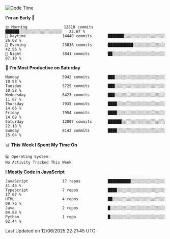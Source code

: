 <!--START_SECTION:waka-->
![Code Time](http://img.shields.io/badge/Code%20Time-3%2C498%20hrs%2059%20mins-blue)

**I'm an Early 🐤** 

```text
🌞 Morning                12810 commits       ██████░░░░░░░░░░░░░░░░░░░   23.67 % 
🌆 Daytime                14440 commits       ███████░░░░░░░░░░░░░░░░░░   26.68 % 
🌃 Evening                23038 commits       ███████████░░░░░░░░░░░░░░   42.56 % 
🌙 Night                  3841 commits        ██░░░░░░░░░░░░░░░░░░░░░░░   07.10 % 
```
📅 **I'm Most Productive on Saturday** 

```text
Monday                   5942 commits        ███░░░░░░░░░░░░░░░░░░░░░░   10.98 % 
Tuesday                  5725 commits        ███░░░░░░░░░░░░░░░░░░░░░░   10.58 % 
Wednesday                6423 commits        ███░░░░░░░░░░░░░░░░░░░░░░   11.87 % 
Thursday                 7935 commits        ████░░░░░░░░░░░░░░░░░░░░░   14.66 % 
Friday                   7954 commits        ████░░░░░░░░░░░░░░░░░░░░░   14.69 % 
Saturday                 12007 commits       ██████░░░░░░░░░░░░░░░░░░░   22.18 % 
Sunday                   8143 commits        ████░░░░░░░░░░░░░░░░░░░░░   15.04 % 
```


📊 **This Week I Spent My Time On** 

```text
💻 Operating System: 
No Activity Tracked This Week
```

**I Mostly Code in JavaScript** 

```text
JavaScript               17 repos            ██████████░░░░░░░░░░░░░░░   41.46 % 
TypeScript               7 repos             ████░░░░░░░░░░░░░░░░░░░░░   17.07 % 
HTML                     4 repos             ██░░░░░░░░░░░░░░░░░░░░░░░   09.76 % 
Java                     2 repos             █░░░░░░░░░░░░░░░░░░░░░░░░   04.88 % 
Python                   1 repo              █░░░░░░░░░░░░░░░░░░░░░░░░   02.44 % 
```




 Last Updated on 12/06/2025 22:21:45 UTC
<!--END_SECTION:waka-->

<!--
**likaiqiang/likaiqiang** is a ✨ _special_ ✨ repository because its `README.md` (this file) appears on your GitHub profile.

Here are some ideas to get you started:

- 🔭 I’m currently working on ...
- 🌱 I’m currently learning ...
- 👯 I’m looking to collaborate on ...
- 🤔 I’m looking for help with ...
- 💬 Ask me about ...
- 📫 How to reach me: ...
- 😄 Pronouns: ...
- ⚡ Fun fact: ...
-->
